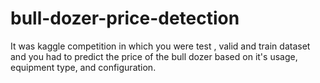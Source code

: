 # bull-dozer-price-detection
It was kaggle competition in which you were test , valid and train dataset and you had to predict the price of the bull dozer  based on  it's usage, equipment type, and configuration.
